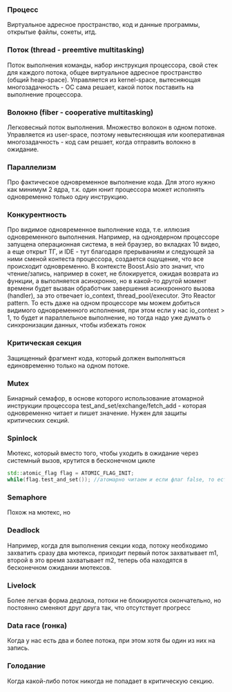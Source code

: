 ### Процесс
Виртуальное адресное пространство, код и данные программы, открытые файлы, сокеты, итд.

### Поток (thread - preemtive multitasking)
Поток выполнения команды, набор инструкция процессора, свой стек для каждого потока, общее виртуальное адресное пространство (общий heap-space). Управляется из kernel-space, вытесняющая многозадачность - ОС сама решает, какой поток поставить на выполнение процессора.

### Волокно (fiber - cooperative multitasking)
Легковесный поток выполнения. Множество волокон в одном потоке. Управляется из user-space, поэтому невытесняющая или кооперативная многозадачность - код сам решает, когда отправить волокно в ожидание.

### Параллелизм
Про фактическое одновременное выполнение кода. Для этого нужно как минимум 2 ядра, т.к. один юнит процессора может исполнять одновременно только одну инструкцию.
### Конкурентность  
Про видимое одновременное выполнение кода, т.е. иллюзия одновременного выполнения. Например, на одноядерном процессоре запущена операционная система, в ней браузер, во вкладках 10 видео, а еще открыт ТГ, и IDE - тут благодаря прерываниям и следующей за ними сменой контеста процессора, создается ощущение, что все происходит одновременно. В контексте Boost.Asio это значит, что чтение/запись, например в сокет, не блокируется, ожидая возврата из функции, а выполняется асинхронно, но в какой-то другой момент времени будет вызван обработчик завершения асинхронного вызова (handler), за это отвечает io_context, thread_pool/executor. Это Reactor pattern. То есть даже на одном процессоре мы можем добиться видимого одновременного исполнения, при этом если у нас io_context > 1, то будет и параллельное выполнение, но тогда надо уже думать о синхронизации данных, чтобы избежать гонок

### Критическая секция
Защищенный фрагмент кода, который должен выполняться единовременно только на одном потоке.

### Mutex
Бинарный семафор, в основе которого использование атомарной инструкции процессора test_and_set/exchange/fetch_add - которая одновременно читает и пишет значение. Нужен для защиты критических секций.

### Spinlock
Мютекс, который вместо того, чтобы уходить в ожидание через системный вызов, крутится в бесконечном цикле  
```cpp
std::atomic_flag flag = ATOMIC_FLAG_INIT;
while(flag.test_and_set()); //атомарно читаем и если флаг false, то есть никто не зашел в секцию, ставим флаг в true
```

### Semaphore
Похож на мютекс, но 

### Deadlock
Например, когда для выполнения секции кода, потоку необходимо захватить сразу два мютекса, приходит первый поток захватывает m1, второй в это время захватывает m2, теперь оба находятся в бесконечном ожидании мютексов.

### Livelock
Более легкая форма дедлока, потоки не блокируются окончательно, но постоянно сменяют друг друга так, что отсутствует прогресс

### Data race (гонка)
Когда у нас есть два и более потока, при этом хотя бы один из них на запись.

### Голодание
Когда какой-либо поток никогда не попадает в критическую секцию.
